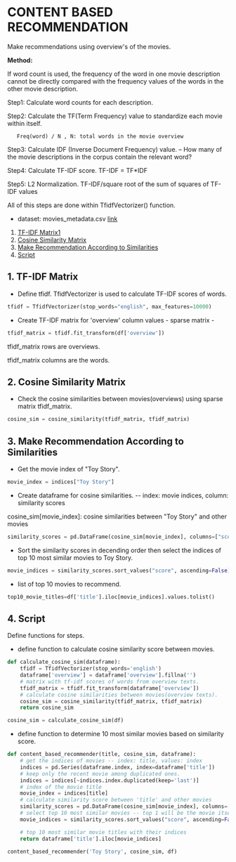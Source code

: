 # CONTENT BASED RECOMMENDATION

Make recommendations using overview's of the movies.

**Method:**

If word count is used, the frequency of the word in one movie description cannot be directly compared with the frequency values ​​of the words in the other movie description.

Step1: Calculate word counts for each description.

Step2: Calculate the TF(Term Frequency) value to standardize each movie within itself.
 
       Freq(word) / N , N: total words in the movie overview

Step3: Calculate IDF (Inverse Document Frequency) value. – How many of the movie descriptions in the corpus contain the relevant word?

Step4: Calculate TF-IDF score. TF-IDF = TF*IDF

Step5: L2 Normalization. TF-IDF/square root of the sum of squares of TF-IDF values

All of this steps are done within TfidfVectorizer() function.

- dataset: movies_metadata.csv  [link](https://www.kaggle.com/rounakbanik/the-movies-dataset)

1. [TF-IDF Matrix1](#1.-tf-idf-matrix)
2. [Cosine Similarity Matrix](#2.-cosine-similarity-matrix)
3. [Make Recommendation According to Similarities](#3.-make-recommendation-according-to-similarities)
4. [Script](#4.-script)


## 1. TF-IDF Matrix

- Define tfidf. TfidfVectorizer is used to calculate TF-IDF scores of words.

```python
tfidf = TfidfVectorizer(stop_words="english", max_features=10000)
```

- Create TF-IDF matrix for 'overview' column values - sparse matrix -

```python
tfidf_matrix = tfidf.fit_transform(df['overview'])
```

tfidf_matrix rows are overviews.

tfidf_matrix columns are the words.

## 2. Cosine Similarity Matrix

- Check the cosine similarities between movies(overviews) using sparse matrix tfidf_matrix.

```python
cosine_sim = cosine_similarity(tfidf_matrix, tfidf_matrix)
```

## 3. Make Recommendation According to Similarities

- Get the movie index of "Toy Story".

```python
movie_index = indices["Toy Story"]
```

- Create dataframe for cosine similarities. -- index: movie indices, column: similarity scores

cosine_sim[movie_index]: cosine similarities between "Toy Story" and other movies

```python
similarity_scores = pd.DataFrame(cosine_sim[movie_index], columns=["score"])
```

- Sort the similarity scores in decending order then select the indices of top 10 most similar movies to Toy Story.

```python
movie_indices = similarity_scores.sort_values("score", ascending=False)[1:11].index
```

- list of top 10 movies to recommend.

```python
top10_movie_titles=df['title'].iloc[movie_indices].values.tolist()
``` 

## 4. Script

Define functions for steps.

- define function to calculate cosine similarity score between movies.

```python
def calculate_cosine_sim(dataframe):
    tfidf = TfidfVectorizer(stop_words='english')
    dataframe['overview'] = dataframe['overview'].fillna('')
    # matrix with tf-idf scores of words from overview texts.
    tfidf_matrix = tfidf.fit_transform(dataframe['overview'])
    # calculate cosine similarities between movies(overview texts).
    cosine_sim = cosine_similarity(tfidf_matrix, tfidf_matrix)
    return cosine_sim

cosine_sim = calculate_cosine_sim(df)
```

- define function to determine 10 most similar movies based on similarity score.

```python
def content_based_recommender(title, cosine_sim, dataframe):
    # get the indices of movies -- index: title, values: index
    indices = pd.Series(dataframe.index, index=dataframe['title'])
    # keep only the recent movie among duplicated ones.
    indices = indices[~indices.index.duplicated(keep='last')]
    # index of the movie title
    movie_index = indices[title]
    # calculate similarity score between 'title' and other movies
    similarity_scores = pd.DataFrame(cosine_sim[movie_index], columns=["score"])
    # select top 10 most similar movies -- top 1 will be the movie itself
    movie_indices = similarity_scores.sort_values("score", ascending=False)[1:11].index

    # top 10 most similar movie titles with their indices
    return dataframe['title'].iloc[movie_indices]

content_based_recommender('Toy Story', cosine_sim, df)
```

